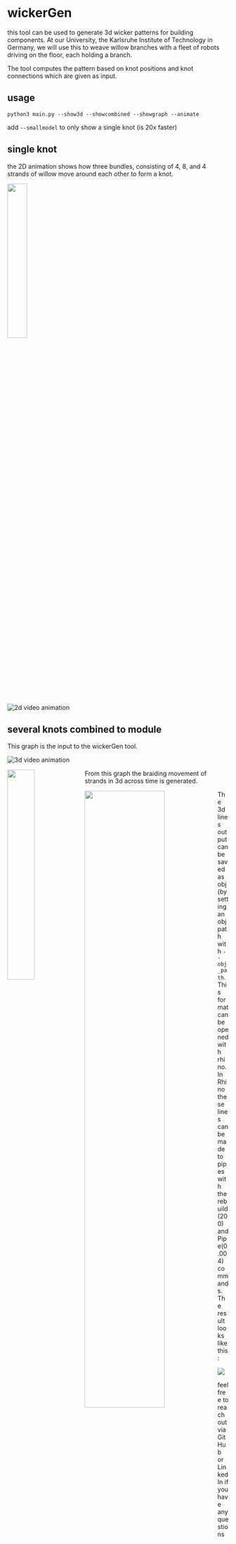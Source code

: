 # wickerGen
this tool can be used to generate 3d wicker patterns for building components. At our University, the Karlsruhe Institute of Technology in Germany, we will use this to weave willow branches with a fleet of robots driving on the floor, each holding a branch.

The tool computes the pattern based on knot positions and knot connections which are given as input.

## usage
```python3 main.py --show3d --showcombined --showgraph --animate```

add ```--smallmodel``` to only show a single knot (is 20x faster)

## single knot
the 2D animation shows how three bundles, consisting of 4, 8, and 4 strands of willow move around each other to form a knot.

<img src="https://github.com/ottozastrow/wickerGen/blob/3ea97578f3346ccb5ad527fe53d3a53e3e7b73f5/images/3d%20knot%20with%203%20inputs.png" width="30%"/>

![2d video animation](https://youtu.be/vFCoQ6GhMaU)


## several knots combined to module
This graph is the input to the wickerGen tool.

![3d video animation](https://youtu.be/ixJlgMRt51A)


<img style="float: left;" src="https://github.com/ottozastrow/wickerGen/blob/a4458d3a5dc8888d48d74b991b4385bf3921aa22/images/module%20graph.png" width="35%"/>


From this graph the braiding movement of strands in 3d across time is generated.

<img style="float: left;" src="https://github.com/ottozastrow/wickerGen/blob/a4458d3a5dc8888d48d74b991b4385bf3921aa22/images/snip%20from%203d%20braid%20video.png" width="60%"/>



The 3d lines output can be saved as obj (by setting an obj path with ```--obj_path```. This format can be opened with rhino. In Rhino these lines can be made to pipes with the rebuild(200) and Pipe(0.004) commands. The result looks like this:

<img src="https://github.com/ottozastrow/wickerGen/blob/aa4d645499e42305e3c282427227b58d925d0c1f/images/3d%20braided%20visualization.jpeg"/>


feel free to reach out via GitHub or LinkedIn if you have any questions
